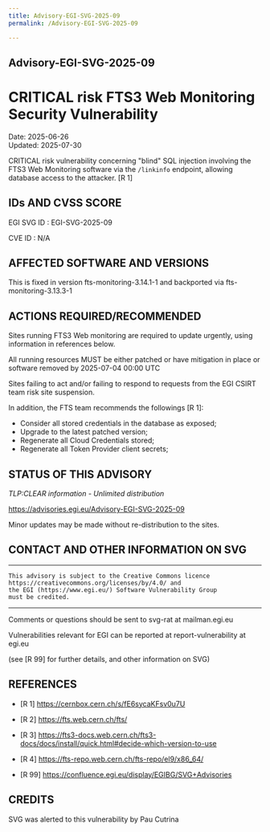 ```yaml
---
title: Advisory-EGI-SVG-2025-09
permalink: /Advisory-EGI-SVG-2025-09

---
```


## Advisory-EGI-SVG-2025-09

# CRITICAL risk FTS3 Web Monitoring Security Vulnerability

Date:        2025-06-26   
Updated:     2025-07-30

CRITICAL risk vulnerability concerning "blind" SQL injection involving 
the FTS3 Web Monitoring software via the `/linkinfo` endpoint, allowing 
database access to the attacker. [R 1]


## IDs AND CVSS SCORE      

EGI SVG ID : EGI-SVG-2025-09
    
CVE ID     : N/A

    
## AFFECTED SOFTWARE AND VERSIONS
    
This is fixed in version fts-monitoring-3.14.1-1 and backported 
via fts-monitoring-3.13.3-1

    
## ACTIONS REQUIRED/RECOMMENDED
    
Sites running FTS3 Web monitoring are required to update urgently,
using information in references below.
    
All running resources MUST be either patched or have mitigation
in place or software removed by 2025-07-04  00:00 UTC 

Sites failing to act and/or failing to respond to requests from the 
EGI CSIRT team risk site suspension.    
    
In addition, the FTS team recommends the followings [R 1]:

- Consider all stored credentials in the database as exposed;
- Upgrade to the latest patched version;
- Regenerate all Cloud Credentials stored;
- Regenerate all Token Provider client secrets;
        
    
## STATUS OF THIS ADVISORY    
                        
_TLP:CLEAR information - Unlimited distribution_ 

 https://advisories.egi.eu/Advisory-EGI-SVG-2025-09 

Minor updates may be made without re-distribution to the sites.


## CONTACT AND OTHER INFORMATION ON SVG    

-----------------------------
    This advisory is subject to the Creative Commons licence 
    https://creativecommons.org/licenses/by/4.0/ and
    the EGI (https://www.egi.eu/) Software Vulnerability Group 
    must be credited.
-----------------------------
    
Comments or questions should be sent to
	svg-rat at mailman.egi.eu

Vulnerabilities relevant for EGI can be reported at
	report-vulnerability at egi.eu
    
(see [R 99] for further details, and other information on SVG)
    
    
## REFERENCES

- [R 1] <https://cernbox.cern.ch/s/fE6sycaKFsv0u7U>
    
- [R 2] <https://fts.web.cern.ch/fts/>

- [R 3] <https://fts3-docs.web.cern.ch/fts3-docs/docs/install/quick.html#decide-which-version-to-use>

- [R 4] <https://fts-repo.web.cern.ch/fts-repo/el9/x86_64/>

- [R 99] <https://confluence.egi.eu/display/EGIBG/SVG+Advisories>

    
## CREDITS

SVG was alerted to this vulnerability by Pau Cutrina 
